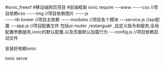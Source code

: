 #ionic_freexf
#移动端网页项目
#前端框架 ionic require
---www
-----css //项目依赖css
-----img //项目依赖图片
-----js  
-----lib bower //项目主依赖
-----modules //项目各个模块
---service.js //api配置
---app.js //项目配置文件 包括ui-router ,restangualr ,自定义指令和服务,全局配置参数服务,ionic的默认配置,以及页面默认加载行为
---config.js //项目依赖启动文件

安装好依赖ionic

ionic serve